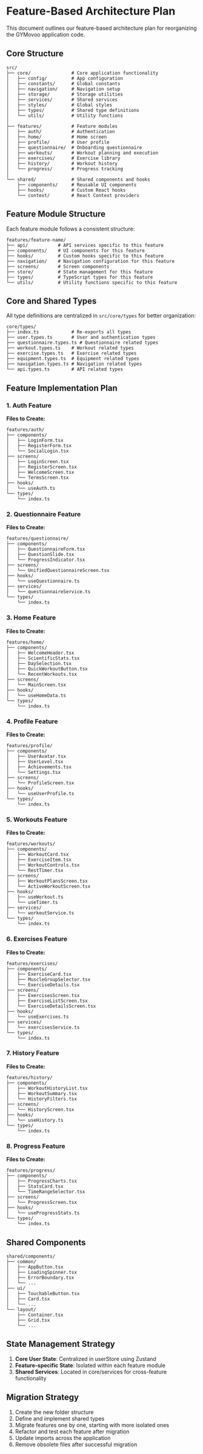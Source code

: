 # Feature-Based Architecture Plan

This document outlines our feature-based architecture plan for reorganizing the GYMovoo application code.

## Core Structure

```
src/
├── core/               # Core application functionality
│   ├── config/         # App configuration
│   ├── constants/      # Global constants
│   ├── navigation/     # Navigation setup
│   ├── storage/        # Storage utilities
│   ├── services/       # Shared services
│   ├── styles/         # Global styles
│   ├── types/          # Shared type definitions
│   └── utils/          # Utility functions
│
├── features/           # Feature modules
│   ├── auth/           # Authentication
│   ├── home/           # Home screen
│   ├── profile/        # User profile
│   ├── questionnaire/  # Onboarding questionnaire
│   ├── workouts/       # Workout planning and execution
│   ├── exercises/      # Exercise library
│   ├── history/        # Workout history
│   └── progress/       # Progress tracking
│
└── shared/             # Shared components and hooks
    ├── components/     # Reusable UI components
    ├── hooks/          # Custom React hooks
    └── context/        # React Context providers
```

## Feature Module Structure

Each feature module follows a consistent structure:

```
features/feature-name/
├── api/           # API services specific to this feature
├── components/    # UI components for this feature
├── hooks/         # Custom hooks specific to this feature
├── navigation/    # Navigation configuration for this feature
├── screens/       # Screen components
├── store/         # State management for this feature
├── types/         # TypeScript types for this feature
└── utils/         # Utility functions specific to this feature
```

## Core and Shared Types

All type definitions are centralized in `src/core/types` for better organization:

```
core/types/
├── index.ts            # Re-exports all types
├── user.types.ts       # User and authentication types
├── questionnaire.types.ts # Questionnaire related types
├── workout.types.ts    # Workout related types
├── exercise.types.ts   # Exercise related types
├── equipment.types.ts  # Equipment related types
├── navigation.types.ts # Navigation related types
└── api.types.ts        # API related types
```

## Feature Implementation Plan

### 1. Auth Feature

**Files to Create:**

```
features/auth/
├── components/
│   ├── LoginForm.tsx
│   ├── RegisterForm.tsx
│   └── SocialLogin.tsx
├── screens/
│   ├── LoginScreen.tsx
│   ├── RegisterScreen.tsx
│   ├── WelcomeScreen.tsx
│   └── TermsScreen.tsx
├── hooks/
│   └── useAuth.ts
└── types/
    └── index.ts
```

### 2. Questionnaire Feature

**Files to Create:**

```
features/questionnaire/
├── components/
│   ├── QuestionnaireForm.tsx
│   ├── QuestionSlide.tsx
│   └── ProgressIndicator.tsx
├── screens/
│   └── UnifiedQuestionnaireScreen.tsx
├── hooks/
│   └── useQuestionnaire.ts
├── services/
│   └── questionnaireService.ts
└── types/
    └── index.ts
```

### 3. Home Feature

**Files to Create:**

```
features/home/
├── components/
│   ├── WelcomeHeader.tsx
│   ├── ScientificStats.tsx
│   ├── DaySelection.tsx
│   ├── QuickWorkoutButton.tsx
│   └── RecentWorkouts.tsx
├── screens/
│   └── MainScreen.tsx
├── hooks/
│   └── useHomeData.ts
└── types/
    └── index.ts
```

### 4. Profile Feature

**Files to Create:**

```
features/profile/
├── components/
│   ├── UserAvatar.tsx
│   ├── UserLevel.tsx
│   ├── Achievements.tsx
│   └── Settings.tsx
├── screens/
│   └── ProfileScreen.tsx
├── hooks/
│   └── useUserProfile.ts
└── types/
    └── index.ts
```

### 5. Workouts Feature

**Files to Create:**

```
features/workouts/
├── components/
│   ├── WorkoutCard.tsx
│   ├── ExerciseItem.tsx
│   ├── WorkoutControls.tsx
│   └── RestTimer.tsx
├── screens/
│   ├── WorkoutPlansScreen.tsx
│   └── ActiveWorkoutScreen.tsx
├── hooks/
│   ├── useWorkout.ts
│   └── useTimer.ts
├── services/
│   └── workoutService.ts
└── types/
    └── index.ts
```

### 6. Exercises Feature

**Files to Create:**

```
features/exercises/
├── components/
│   ├── ExerciseCard.tsx
│   ├── MuscleGroupSelector.tsx
│   └── ExerciseDetails.tsx
├── screens/
│   ├── ExercisesScreen.tsx
│   ├── ExerciseListScreen.tsx
│   └── ExerciseDetailsScreen.tsx
├── hooks/
│   └── useExercises.ts
├── services/
│   └── exercisesService.ts
└── types/
    └── index.ts
```

### 7. History Feature

**Files to Create:**

```
features/history/
├── components/
│   ├── WorkoutHistoryList.tsx
│   ├── WorkoutSummary.tsx
│   └── HistoryFilters.tsx
├── screens/
│   └── HistoryScreen.tsx
├── hooks/
│   └── useHistory.ts
└── types/
    └── index.ts
```

### 8. Progress Feature

**Files to Create:**

```
features/progress/
├── components/
│   ├── ProgressCharts.tsx
│   ├── StatsCard.tsx
│   └── TimeRangeSelector.tsx
├── screens/
│   └── ProgressScreen.tsx
├── hooks/
│   └── useProgressStats.ts
└── types/
    └── index.ts
```

## Shared Components

```
shared/components/
├── common/
│   ├── AppButton.tsx
│   ├── LoadingSpinner.tsx
│   ├── ErrorBoundary.tsx
│   └── ...
├── ui/
│   ├── TouchableButton.tsx
│   ├── Card.tsx
│   └── ...
└── layout/
    ├── Container.tsx
    ├── Grid.tsx
    └── ...
```

## State Management Strategy

1. **Core User State**: Centralized in userStore using Zustand
2. **Feature-specific State**: Isolated within each feature module
3. **Shared Services**: Located in core/services for cross-feature functionality

## Migration Strategy

1. Create the new folder structure
2. Define and implement shared types
3. Migrate features one by one, starting with more isolated ones
4. Refactor and test each feature after migration
5. Update imports across the application
6. Remove obsolete files after successful migration

